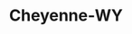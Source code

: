 ---
title: Cheyenne-WY
slug: cheyenne-wy
f_state:
- cms/state/wyoming.md
f_locations:
- cms/payday-loan/ace-investment-group-inc-925.md
- cms/payday-loan/acsi-check-services-956.md
- cms/payday-loan/advance-america-2584.md
- cms/payday-loan/advance-america-3145.md
- cms/payday-loan/advantage-3549.md
- cms/payday-loan/b-r-check-holders-5038.md
- cms/payday-loan/capitol-recoveries-inc-6030.md
- cms/payday-loan/check-into-cash-12651.md
- cms/payday-loan/check-into-cash-12653.md
- cms/payday-loan/checkman-inc-14280.md
- cms/payday-loan/handy-cash-19303.md
- cms/payday-loan/lincolnway-pawn-20412.md
- cms/payday-loan/mister-money-20943.md
- cms/payday-loan/mister-money-20944.md
- cms/payday-loan/mister-money-usa-20968.md
- cms/payday-loan/quik-check-25601.md
- cms/payday-loan/quik-check-exchange-25612.md
- cms/payday-loan/rocky-mountain-financial-26056.md
- cms/payday-loan/rocky-mountain-financial-26057.md
- cms/payday-loan/th-rifty-cash-services-27654.md
- cms/payday-loan/th-rifty-cash-services-27655.md
updated-on: '2024-05-30T13:41:28.615Z'
created-on: '2024-05-30T13:41:28.615Z'
published-on: '2024-05-30T13:54:32.469Z'
f_city: Cheyenne
layout: '[city].html'
tags: city
---